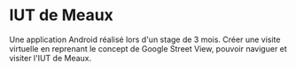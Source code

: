 # IUT de Meaux
 Une application Android réalisé lors d'un stage de 3 mois. Créer une visite virtuelle en reprenant le concept de Google Street View, pouvoir naviguer et visiter l'IUT de Meaux.
